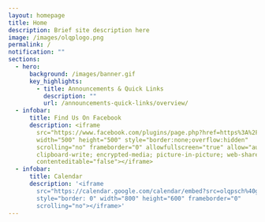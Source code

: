 ```yaml
---
layout: homepage
title: Home
description: Brief site description here
image: /images/olqplogo.png
permalink: /
notification: ""
sections:
  - hero:
      background: /images/banner.gif
      key_highlights:
        - title: Announcements & Quick Links
          description: ""
          url: /announcements-quick-links/overview/
  - infobar:
      title: Find Us On Facebook
      description: <iframe
        src="https://www.facebook.com/plugins/page.php?href=https%3A%2F%2Fwww.facebook.com%2Fchijolqp.official&amp;tabs=timeline&amp;width=500&amp;height=500&amp;small_header=false&amp;adapt_container_width=true&amp;hide_cover=false&amp;show_facepile=true&amp;appId=551472119606120"
        width="500" height="500" style="border:none;overflow:hidden"
        scrolling="no" frameborder="0" allowfullscreen="true" allow="autoplay;
        clipboard-write; encrypted-media; picture-in-picture; web-share"
        contenteditable="false"></iframe>
  - infobar:
      title: Calendar
      description: '<iframe
        src="https://calendar.google.com/calendar/embed?src=olqpsch%40gmail.com&ctz=Asia%2FSingapore"
        style="border: 0" width="800" height="600" frameborder="0"
        scrolling="no"></iframe>'
---
```

